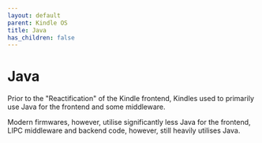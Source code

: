 ```yaml
---
layout: default
parent: Kindle OS
title: Java
has_children: false
---
```


# Java
Prior to the "Reactification" of the Kindle frontend, Kindles used to primarily use Java for the frontend and some middleware.

Modern firmwares, however, utilise significantly less Java for the frontend, LIPC middleware and backend code, however, still heavily utilises Java.